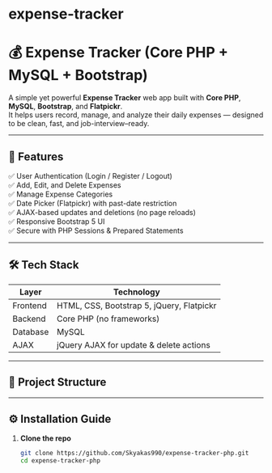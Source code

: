 # expense-tracker
# 💰 Expense Tracker (Core PHP + MySQL + Bootstrap)

A simple yet powerful **Expense Tracker** web app built with **Core PHP**, **MySQL**, **Bootstrap**, and **Flatpickr**.  
It helps users record, manage, and analyze their daily expenses — designed to be clean, fast, and job-interview–ready.

---

## 🚀 Features

✅ User Authentication (Login / Register / Logout)  
✅ Add, Edit, and Delete Expenses  
✅ Manage Expense Categories  
✅ Date Picker (Flatpickr) with past-date restriction  
✅ AJAX-based updates and deletions (no page reloads)  
✅ Responsive Bootstrap 5 UI  
✅ Secure with PHP Sessions & Prepared Statements  

---

## 🛠️ Tech Stack

| Layer | Technology |
|-------|-------------|
| Frontend | HTML, CSS, Bootstrap 5, jQuery, Flatpickr |
| Backend | Core PHP (no frameworks) |
| Database | MySQL |
| AJAX | jQuery AJAX for update & delete actions |

---

## 📂 Project Structure



---

## ⚙️ Installation Guide

1. **Clone the repo**
   ```bash
   git clone https://github.com/Skyakas990/expense-tracker-php.git
   cd expense-tracker-php
